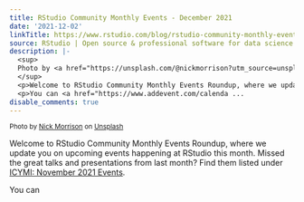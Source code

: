 ```yaml
---
title: RStudio Community Monthly Events - December 2021
date: '2021-12-02'
linkTitle: https://www.rstudio.com/blog/rstudio-community-monthly-events-december-2021/
source: RStudio | Open source & professional software for data science teams on RStudio
description: |-
  <sup>
  Photo by <a href="https://unsplash.com/@nickmorrison?utm_source=unsplash&utm_medium=referral&utm_content=creditCopyText">Nick Morrison</a> on <a href="https://unsplash.com/?utm_source=unsplash&utm_medium=referral&utm_content=creditCopyText">Unsplash</a>
  </sup>
  <p>Welcome to RStudio Community Monthly Events Roundup, where we update you on upcoming events happening at RStudio this month. Missed the great talks and presentations from last month? Find them listed under <a href="#icymi-november-2021-events">ICYMI: November 2021 Events</a>.</p>
  <p>You can <a href="https://www.addevent.com/calenda ...
disable_comments: true
---
```

<sup>
Photo by <a href="https://unsplash.com/@nickmorrison?utm_source=unsplash&utm_medium=referral&utm_content=creditCopyText">Nick Morrison</a> on <a href="https://unsplash.com/?utm_source=unsplash&utm_medium=referral&utm_content=creditCopyText">Unsplash</a>
</sup>
<p>Welcome to RStudio Community Monthly Events Roundup, where we update you on upcoming events happening at RStudio this month. Missed the great talks and presentations from last month? Find them listed under <a href="#icymi-november-2021-events">ICYMI: November 2021 Events</a>.</p>
<p>You can <a href="https://www.addevent.com/calenda ...